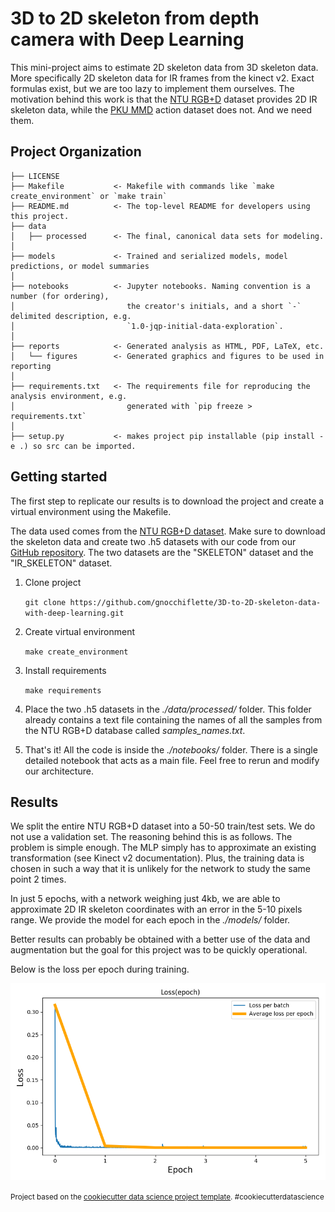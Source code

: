 
3D to 2D skeleton from depth camera with Deep Learning
==============================

This mini-project aims to estimate 2D skeleton data from 3D skeleton data. More specifically 2D skeleton data for IR frames from the kinect v2. Exact formulas exist, but we are too lazy to implement them ourselves. The motivation behind this work is that the [NTU RGB+D](http://rose1.ntu.edu.sg/datasets/actionrecognition.asp) dataset provides 2D IR skeleton data, while the [PKU MMD](http://www.icst.pku.edu.cn/struct/Projects/PKUMMD.html) action dataset does not. And we need them.

Project Organization
------------

    ├── LICENSE
    ├── Makefile           <- Makefile with commands like `make create_environment` or `make train`
    ├── README.md          <- The top-level README for developers using this project.
    ├── data
    │   ├── processed      <- The final, canonical data sets for modeling.
    │
    ├── models             <- Trained and serialized models, model predictions, or model summaries
    │
    ├── notebooks          <- Jupyter notebooks. Naming convention is a number (for ordering),
    │                         the creator's initials, and a short `-` delimited description, e.g.
    │                         `1.0-jqp-initial-data-exploration`.
    │
    ├── reports            <- Generated analysis as HTML, PDF, LaTeX, etc.
    │   └── figures        <- Generated graphics and figures to be used in reporting
    │
    ├── requirements.txt   <- The requirements file for reproducing the analysis environment, e.g.
    │                         generated with `pip freeze > requirements.txt`
    │
    ├── setup.py           <- makes project pip installable (pip install -e .) so src can be imported.


Getting started
------------
The first step to replicate our results is to download the project and create a virtual environment using the Makefile. 

The data used comes from the [NTU RGB+D dataset](http://rose1.ntu.edu.sg/datasets/actionrecognition.asp). Make sure to download the skeleton data and create two .h5 datasets with our code from our [GitHub repository](https://github.com/gnocchiflette/NTU-RGB-D). The two datasets are the "SKELETON" dataset and the "IR_SKELETON" dataset.

 1. Clone project

    `git clone https://github.com/gnocchiflette/3D-to-2D-skeleton-data-with-deep-learning.git `

2. Create virtual environment 

    `make create_environment `

3. Install requirements

    `make requirements` 

4. Place the two .h5 datasets in the *./data/processed/* folder. This folder already contains a text file containing the names of all the samples from the NTU RGB+D database called *samples_names.txt*.

5. That's it! All the code is inside the *./notebooks/* folder.  There is a single detailed notebook that acts as a main file. Feel free to rerun and modify our architecture. 

Results
------------
We split the entire NTU RGB+D dataset into a 50-50 train/test sets. We do not use a validation set. The reasoning behind this is as follows. The problem is simple enough. The MLP simply has to approximate an existing transformation (see Kinect v2 documentation). Plus, the training data is chosen in such a way that it is unlikely for the network to study the same point 2 times. 

In just 5 epochs, with a network weighing just 4kb, we are able to approximate 2D IR skeleton coordinates with an error in the 5-10 pixels range. We provide the model for each epoch in the *./models/* folder.

Better results can probably be obtained with a better use of the data and augmentation but the goal for this project was to be quickly operational. 

Below is the loss per epoch during training.

![Loss plot](./reports/figures/train_loss.png)

<p><small>Project based on the <a target="_blank" href="https://drivendata.github.io/cookiecutter-data-science/">cookiecutter data science project template</a>. #cookiecutterdatascience</small></p>
